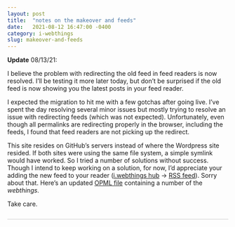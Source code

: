 ```yaml
---
layout: post
title:  "notes on the makeover and feeds"
date:   2021-08-12 16:47:00 -0400
category: i-webthings
slug: makeover-and-feeds
---
```

<div style="border-bottom:1px solid #ccc;padding-bottom:12px;margin-bottom:12px;"><strong>Update</strong> 08/13/21:<br />
<p>I believe the problem with redirecting the old feed in feed readers is now resolved. I’ll be testing it more later today, but don’t be surprised if the old feed is now showing you the latest posts in your feed reader.</p>
<p>I expected the migration to hit me with a few gotchas after going live. I’ve spent the day resolving several minor issues but mostly trying to resolve an issue with redirecting feeds (which was not expected). Unfortunately, even though all permalinks are redirecting properly in the browser, including the feeds, I found that feed readers are not picking up the redirect.</p>
<p>This site resides on GitHub’s servers instead of where the Wordpress site resided. If both sites were using the same file system, a simple symlink would have worked. So I tried a number of solutions without success. Though I intend to keep working on a solution, for now, I’d appreciate your adding the new feed to your reader (<a href="https://iwebthings.jenett.org/" title="">i.webthings hub</a> → <a href="https://iwebthings.jenett.org/feed.atom" title="">RSS feed</a>). Sorry about that. Here’s an updated <a href="https://hub.iwebthings.com/iwt.opml" title="">OPML file</a> containing a number of the <em>webthings</em>.</p>
<p>Take care.</p>